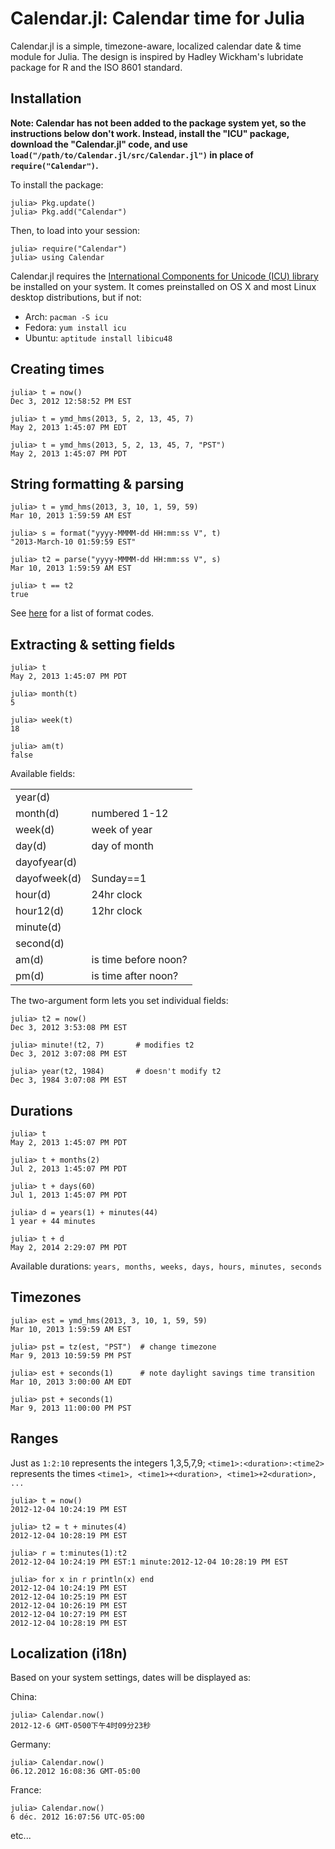 Calendar.jl: Calendar time for Julia
====================================

Calendar.jl is a simple, timezone-aware, localized calendar date & time module for Julia.
The design is inspired by Hadley Wickham's lubridate package for R and the ISO 8601 standard.

Installation
------------

__Note: Calendar has not been added to the package system yet, so the instructions below don't work.
Instead, install the "ICU" package, download the "Calendar.jl" code, and use `load("/path/to/Calendar.jl/src/Calendar.jl")`
in place of `require("Calendar")`.__

To install the package:

    julia> Pkg.update()
    julia> Pkg.add("Calendar")

Then, to load into your session:

    julia> require("Calendar")
    julia> using Calendar

Calendar.jl requires the [International Components for Unicode (ICU) library](http://site.icu-project.org/)
be installed on your system. It comes preinstalled on OS X and most Linux desktop distributions, but if not:

* Arch: `pacman -S icu`
* Fedora: `yum install icu`
* Ubuntu: `aptitude install libicu48`

Creating times
--------------

```jlcon
julia> t = now()
Dec 3, 2012 12:58:52 PM EST

julia> t = ymd_hms(2013, 5, 2, 13, 45, 7)
May 2, 2013 1:45:07 PM EDT

julia> t = ymd_hms(2013, 5, 2, 13, 45, 7, "PST")
May 2, 2013 1:45:07 PM PDT
```

String formatting & parsing
---------------------------

```jlcon
julia> t = ymd_hms(2013, 3, 10, 1, 59, 59)
Mar 10, 2013 1:59:59 AM EST

julia> s = format("yyyy-MMMM-dd HH:mm:ss V", t)
"2013-March-10 01:59:59 EST"

julia> t2 = parse("yyyy-MMMM-dd HH:mm:ss V", s)
Mar 10, 2013 1:59:59 AM EST

julia> t == t2
true
```

See [here](http://userguide.icu-project.org/formatparse/datetime) for a list of format codes.

Extracting & setting fields
---------------------------

```jlcon
julia> t
May 2, 2013 1:45:07 PM PDT

julia> month(t)
5

julia> week(t)
18

julia> am(t)
false
```

Available fields:

<table>
<tr><td>
    year(d)       </td><td>
</td></tr>
<tr><td>
    month(d)      </td><td> numbered 1-12
</td></tr>
<tr><td>
    week(d)       </td><td> week of year
</td></tr>
<tr><td>
    day(d)        </td><td> day of month
</td></tr>
<tr><td>
    dayofyear(d)  </td><td>
</td></tr>
<tr><td>
    dayofweek(d)  </td><td> Sunday==1
</td></tr>
<tr><td>
    hour(d)       </td><td> 24hr clock
</td></tr>
<tr><td>
    hour12(d)     </td><td> 12hr clock
</td></tr>
<tr><td>
    minute(d)     </td><td>
</td></tr>
<tr><td>
    second(d)     </td><td>
</td></tr>
<tr><td>
    am(d)         </td><td> is time before noon?
</td></tr>
<tr><td>
    pm(d)         </td><td> is time after noon?
</td></tr>
</table>

The two-argument form lets you set individual fields:

```jlcon
julia> t2 = now()
Dec 3, 2012 3:53:08 PM EST

julia> minute!(t2, 7)       # modifies t2
Dec 3, 2012 3:07:08 PM EST

julia> year(t2, 1984)       # doesn't modify t2
Dec 3, 1984 3:07:08 PM EST
```
 
Durations
---------

```jlcon
julia> t
May 2, 2013 1:45:07 PM PDT

julia> t + months(2)
Jul 2, 2013 1:45:07 PM PDT

julia> t + days(60)
Jul 1, 2013 1:45:07 PM PDT

julia> d = years(1) + minutes(44)
1 year + 44 minutes

julia> t + d
May 2, 2014 2:29:07 PM PDT
```

Available durations: `years, months, weeks, days, hours, minutes, seconds`

Timezones
---------

```jlcon
julia> est = ymd_hms(2013, 3, 10, 1, 59, 59)
Mar 10, 2013 1:59:59 AM EST

julia> pst = tz(est, "PST")  # change timezone
Mar 9, 2013 10:59:59 PM PST

julia> est + seconds(1)      # note daylight savings time transition
Mar 10, 2013 3:00:00 AM EDT

julia> pst + seconds(1)
Mar 9, 2013 11:00:00 PM PST
```

Ranges
------

Just as `1:2:10` represents the integers 1,3,5,7,9; `<time1>:<duration>:<time2>`
represents the times `<time1>, <time1>+<duration>, <time1>+2<duration>, ...`

```jlcon
julia> t = now()
2012-12-04 10:24:19 PM EST

julia> t2 = t + minutes(4)
2012-12-04 10:28:19 PM EST

julia> r = t:minutes(1):t2
2012-12-04 10:24:19 PM EST:1 minute:2012-12-04 10:28:19 PM EST

julia> for x in r println(x) end
2012-12-04 10:24:19 PM EST
2012-12-04 10:25:19 PM EST
2012-12-04 10:26:19 PM EST
2012-12-04 10:27:19 PM EST
2012-12-04 10:28:19 PM EST
```

Localization (i18n)
-------------------

Based on your system settings, dates will be displayed as:

China:
```jlcon
julia> Calendar.now()
2012-12-6 GMT-0500下午4时09分23秒
```

Germany:
```jlcon
julia> Calendar.now()
06.12.2012 16:08:36 GMT-05:00
```

France:
```jlcon
julia> Calendar.now()
6 déc. 2012 16:07:56 UTC-05:00
```

etc...
